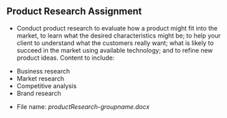 ## Product Research Assignment

- Conduct product research to evaluate how a product might fit into the  market, to learn what the desired characteristics might be; to help your client to understand what the customers really want; what is likely to succeed in the market using available technology; and to refine new product ideas. Content to include: 

* Business research
* Market research
* Competitive analysis
* Brand research

- File name: _productResearch-groupname.docx_